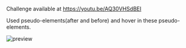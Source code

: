Challenge available at https://youtu.be/AQ30VHSdBEI

Used pseudo-elements(after and before) and hover in these pseudo-elements.

![preview](https://user-images.githubusercontent.com/114601363/207079907-1c10afb0-e8a2-44be-97f0-409534eb4616.gif)
